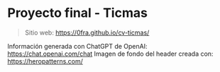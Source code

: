 
# Proyecto final - Ticmas
> Sitio web:  https://0fra.github.io/cv-ticmas/



Información generada con ChatGPT de OpenAI: https://chat.openai.com/chat
Imagen de fondo del header creada con: https://heropatterns.com/


